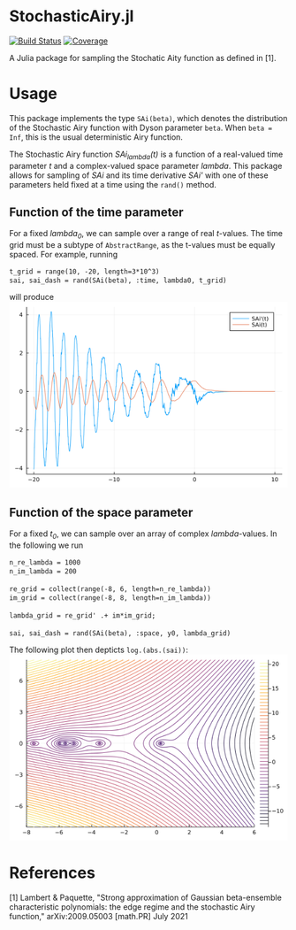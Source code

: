 # StochasticAiry.jl

[![Build Status](https://github.com/damian-t-p/StochasticAiry.jl/actions/workflows/CI.yml/badge.svg?branch=main)](https://github.com/damian-t-p/StochasticAiry.jl/actions/workflows/CI.yml?query=branch%3Amain)
[![Coverage](https://codecov.io/gh/damian-t-p/StochasticAiry.jl/branch/main/graph/badge.svg)](https://codecov.io/gh/damian-t-p/StochasticAiry.jl)

A Julia package for sampling the Stochatic Aity function as defined in [1].

# Usage

This package implements the type `SAi(beta)`, which denotes the distribution of the Stochastic Airy function with Dyson parameter `beta`.
When `beta = Inf`, this is the usual deterministic Airy function.

The Stochastic Airy function *SAi<sub>lambda</sub>(t)* is a function of a real-valued time parameter *t* and a complex-valued space parameter *lambda*.
This package allows for sampling of *SAi* and its time derivative *SAi'* with one of these parameters held fixed at a time using the `rand()` method.

## Function of the time parameter

For a fixed *lambda<sub>0</sub>*, we can sample over a range of real *t*-values.
The time grid must be a subtype of `AbstractRange`, as the t-values must be equally spaced.
For example, running
```
t_grid = range(10, -20, length=3*10^3)
sai, sai_dash = rand(SAi(beta), :time, lambda0, t_grid)
```
will produce 
![](/docs/img/SAi-path.png)

## Function of the space parameter

For a fixed *t<sub>0</sub>*, we can sample over an array of complex *lambda*-values.
In the following we run
```
n_re_lambda = 1000
n_im_lambda = 200

re_grid = collect(range(-8, 6, length=n_re_lambda))
im_grid = collect(range(-8, 8, length=n_im_lambda))

lambda_grid = re_grid' .+ im*im_grid;

sai, sai_dash = rand(SAi(beta), :space, y0, lambda_grid)
```

The following plot then depticts `log.(abs.(sai))`:
![](/docs/img/SAi-lambda-log-abs.png)

# References
[1] Lambert & Paquette, "Strong approximation of Gaussian beta-ensemble characteristic polynomials: the edge regime and the stochastic Airy function," arXiv:2009.05003 [math.PR] July 2021
